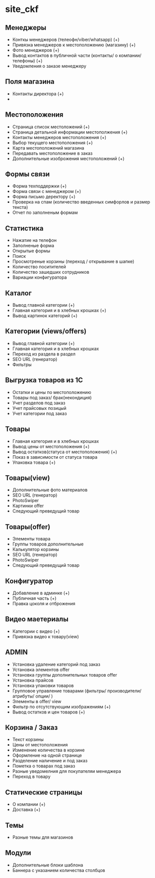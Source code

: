 # site_ckf

## Менеджеры 
- Конткы менеджеров (телеофн/viber/whatsapp) (+)
- Привязка менеджеров к местоположению (магазину) (+)
- Фото менеджеров (+)
- Вывод контактов в публичной части (контакты/ о компании/ телефоны) (+)
- Уведомления о заказе менеджеру 

## Поля магазина 
- Контакты директора (+)
- 


## Местоположения 
- Страница список местоложений (+)
- Страница детальной информации местополжения (+)
- Контакты менеджеров местоположения (+)
- Выбор текущего местоположения (+)
- Карта местоположений магазина 
- Передавать местоположение в заказ
- Дополнительные изоброжения местоположений (+)

## Формы связи 
- Форма техподдержки (+)
- Форма связи с менеджером (+)
- Форма письмо деректору (+)
- Проверка на спам (количество введенных симфорлов и размер текста)
- Отчет по заполненым формам

## Статистика 
- Нажатие на телефон
- Заполненые форма
- Открытые формы
- Поиск
- Просмотреные корзины (переход / открывание в шапке)
- Количество поситителей
- Количество зашедших сотрудников
- Вариации конфигуратора

## Каталог
- Вывод главной категории (+)
- Главная категория и в хлебных крошках (+)
- Вывод картинок категорий (+)

## Категории (views/offers)
- Вывод главной категории (+)
- Главная категория и в хлебных крошках 
- Переход из раздела в раздел
- SEO URL (генератор)
- Фильтры

## Выгрузка товаров из 1С
- Остатки и цены по местоположению
- Товары под заказ/ брак(некондиция)
- Учет разделов под заказ
- Учет прайсовых позицый
- Учет категории под заказ

## Товары
- Главная категория и в хлебных крошках
- Вывод цены от местоположения (+)
- Вывод остатков(статуса от местоположения) (+)
- Показ в зависимости от статуса товара
- Упаковка товара (+)

## Товары(view)
- Дополнительные фото материалов
- SEO URL (генератор)
- PhotoSwiper
- Картинки offer
- Следующий преведущий товар


## Товары(offer)
- Элементы товара
- Группы товаров дополнительные
- Калькулятор корзины
- SEO URL (генератор)
- PhotoSwiper
- Следующий преведущий товар

## Конфигуратор
- Добавление в админке (+)
- Публичная часть (+)
- Правка цоколя и отброжения

## Видео маетериалы
- Категории с видео (+)
- Привязка видео к товару(view)

## ADMIN
- Установка удаление категорий под заказ
- Установка элементов offer
- Установка группы дополнительных товаров offer
- Установка прайсов
- Установка упаковки товаров
- Групповое управление товарами (фильтры/ производители/ атрибуты/ опции/ )
- Элементы в offer/ view
- Фильтр по отсутствующим изображениям (+)
- Вывод остатков и цен товаров (+)



## Корзина / Заказ
- Текст корзины 
- Цены от местоположения
- Изменение количества в корзине
- Оформление на одной странице
- Разделение наличение и под заказ 
- Пометка о товарах под заказ
- Разные уведомелния для покупателяи менеджера
- Переход в товару

## Статические страницы 
- О компании (+)
- Доставка (+)

## Темы
- Разные темы для магазинов

## Модули
- Дополнительные блоки шаблона
- Баннера с указанием количества столбцов
